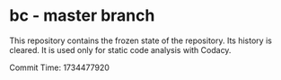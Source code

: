# bc - master branch

This repository contains the frozen state of the repository.
Its history is cleared. It is used only for static code
analysis with Codacy.

Commit Time: 1734477920